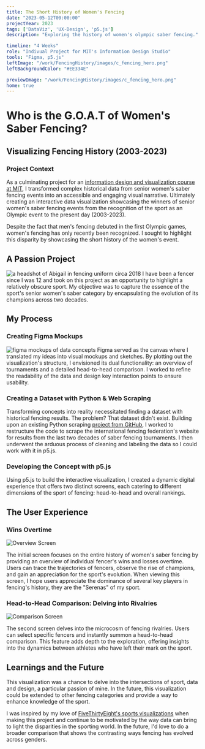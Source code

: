 ```yaml
---
title: The Short History of Women's Fencing
date: "2023-05-12T00:00:00"
projectYear: 2023
tags: ['DataViz', 'UX-Design', 'p5.js']
description: "Exploring the history of women's olympic saber fencing."

timeline: "4 Weeks"
role: "Indivual Project for MIT's Information Design Studio"
tools: "Figma, p5.js"
leftImage: "/work/FencingHistory/images/c_fencing_hero.png"
leftBackgroundColor: "#EE334E"

previewImage: "/work/FencingHistory/images/c_fencing_hero.png"
home: true
---
```


# Who is the G.O.A.T of Women's Saber Fencing?

## Visualizing Fencing History (2003-2023)
### Project Context
As a culminating project for an [information design and visualization course at MIT](https://infodesign.mit.edu/), I transformed complex historical data from senior women's saber fencing events into an accessible and engaging visual narrative. Ultimately creating an interactive data visualization showcasing the winners of senior women's saber fencing events from the recognition of the sport as an Olympic event to the present day (2003-2023). 

Despite the fact that men's fencing debuted in the first Olympic games, women's fencing has only recently been recognized. I sought to highlight this disparity by showcasing the short history of the women's event.

## A Passion Project
![a headshot of Abigail in fencing uniform circa 2018](/work/FencingHistory/images/headshot.jpeg)
I have been a fencer since I was 12 and took on this project as an opportunity to highlight a relatively obscure sport. My objective was to capture the essence of the sport's senior women's saber category by encapsulating the evolution of its champions across two decades.

## My Process
### Creating Figma Mockups
![figma mockups of data concepts](/work/FencingHistory/images/mockups.png)
Figma served as the canvas where I translated my ideas into visual mockups and sketches. By plotting out the visualization's structure, I envisioned its dual functionality: an overview of tournaments and a detailed head-to-head comparison. I worked to refine the readability of the data and design key interaction points to ensure usability.

### Creating a Dataset with Python & Web Scraping
Transforming concepts into reality necessitated finding a dataset with historical fencing results. The problem? That dataset didn't exist. Building upon an existing Python scraping [project from GitHub](https://github.com/amichaelsen/fie-fencing-dataset), I worked to restructure the code to scrape the international fencing federation's website for results from the last two decades of saber fencing tournaments. I then underwent the arduous process of cleaning and labeling the data so I could work with it in p5.js.

### Developing the Concept with p5.js 
Using p5.js to build the interactive visualization, I created a dynamic digital experience that offers two distinct screens, each catering to different dimensions of the sport of fencing: head-to-head and overall rankings.

## The User Experience
### Wins Overtime
![Overview Screen](/work/FencingHistory/images/homescreen.png)

The initial screen focuses on the entire history of women's saber fencing by providing an overview of individual fencer's wins and losses overtime. Users can trace the trajectories of fencers, observe the rise of champions, and gain an appreciation for the sport's evolution. When viewing this screen, I hope users appreciate the dominance of several key players in fencing's history, they are the "Serenas" of my sport.

### Head-to-Head Comparison: Delving into Rivalries
![Comparison Screen](/work/FencingHistory/images/head-to-head.png)

The second screen delves into the microcosm of fencing rivalries. Users can select specific fencers and instantly summon a head-to-head comparison. This feature adds depth to the exploration, offering insights into the dynamics between athletes who have left their mark on the sport.

## Learnings and the Future
This visualization was a chance to delve into the intersections of sport, data and design, a particular passion of mine. 
In the future, this visualization could be extended to other fencing categories and provide a way to enhance knowledge of the sport. 

I was inspired by my love of [FiveThirtyEight's sports visualizations](https://projects.fivethirtyeight.com/nba-player-ratings/) when making this project and continue to be motivated by the way data can bring to light the disparities in the sporting world. In the future, I'd love to do a broader comparison that shows the contrasting ways fencing has evolved across genders. 



